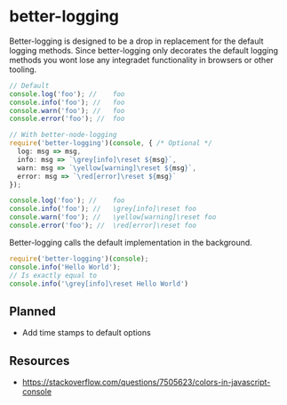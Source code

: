 # better-logging
Better-logging is designed to be a drop in replacement for the default logging methods.
Since better-logging only decorates the default logging methods you wont lose any integradet functionality in browsers or other tooling. 

```ts
// Default
console.log('foo'); //    foo
console.info('foo'); //   foo
console.warn('foo'); //   foo
console.error('foo'); //  foo

// With better-node-logging
require('better-logging')(console, { /* Optional */
  log: msg => msg,
  info: msg => `\grey[info]\reset ${msg}`,
  warn: msg => `\yellow[warning]\reset ${msg}`,
  error: msg => `\red[error]\reset ${msg}`
});

console.log('foo'); //    foo
console.info('foo'); //   \grey[info]\reset foo
console.warn('foo'); //   \yellow[warning]\reset foo
console.error('foo'); //  \red[error]\reset foo
```

Better-logging calls the default implementation in the background.
```ts
require('better-logging')(console);
console.info('Hello World');
// Is exactly equal to
console.info('\grey[info]\reset Hello World')
```

## Planned
* Add time stamps to default options


## Resources
* https://stackoverflow.com/questions/7505623/colors-in-javascript-console
